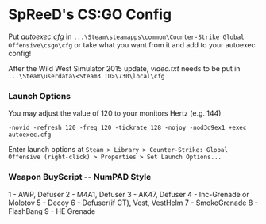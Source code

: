 # SpReeD's CS:GO Config

Put *autoexec.cfg* in `...\Steam\steamapps\common\Counter-Strike Global Offensive\csgo\cfg` or take what you want from it and add to your autoexec config!

After the Wild West Simulator 2015 update, *video.txt* needs to be put in `...\Steam\userdata\<Steam3 ID>\730\local\cfg`

### Launch Options

You may adjust the value of 120 to your monitors Hertz (e.g. 144)

	-novid -refresh 120 -freq 120 -tickrate 128 -nojoy -nod3d9ex1 +exec autoexec.cfg

Enter launch options at `Steam > Library > Counter-Strike: Global Offensive (right-click) > Properties > Set Launch Options...`

### Weapon BuyScript -- NumPAD Style

1 - AWP, Defuser
2 - M4A1, Defuser
3 - AK47, Defuser
4 - Inc-Grenade or Molotov
5 - Decoy
6 - Defuser(if CT), Vest, VestHelm
7 - SmokeGrenade
8 - FlashBang
9 - HE Grenade
